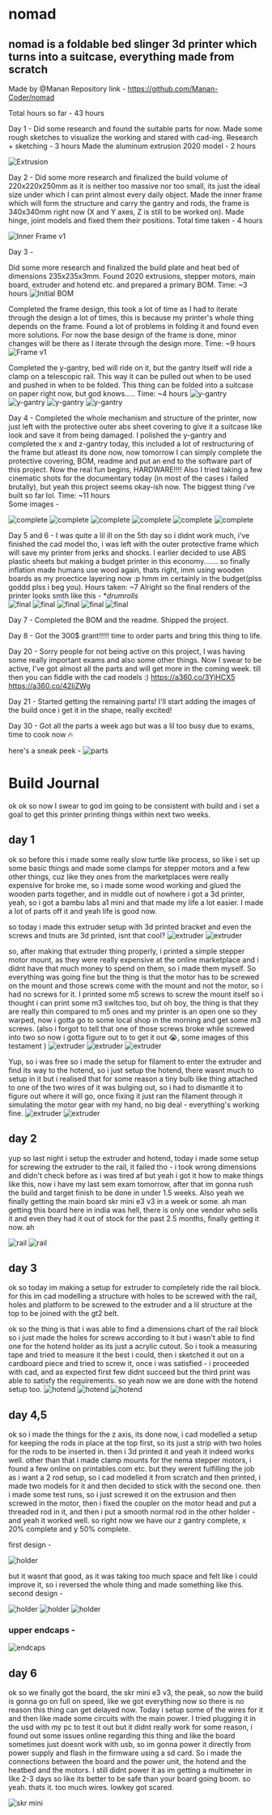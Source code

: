 # nomad
## nomad is a foldable bed slinger 3d printer which turns into a suitcase, everything made from scratch

Made by @Manan
Repository link - https://github.com/Manan-Coder/nomad

Total hours so far - 43 hours

Day 1 -
Did some research and found the suitable parts for now. Made some rough sketches to visualize the working and stared with cad-ing.
Research + sketching - 3 hours
Made the aluminum extrusion 2020 model - 2 hours

![Extrusion](https://hc-cdn.hel1.your-objectstorage.com/s/v3/220abb64739f68cf5550082c53c83105abad4cbe_screenshot_2025-04-06_at_12.48.34___am.png)


Day 2 -
Did some more research and finalized the build volume of 220x220x250mm as it is neither too massive nor too small, its just the ideal size under which I can print almost every daily object.
Made the inner frame which will form the structure and carry the gantry and rods, the frame is 340x340mm right now (X and Y axes, Z is still to be worked on).
Made hinge, joint models and fixed them their positions.
Total time taken - 4 hours

![Inner Frame v1](https://hc-cdn.hel1.your-objectstorage.com/s/v3/18d2787d167dd41019a8e4d008d47ad7d87e3b3e_screenshot_2025-04-06_at_8.22.44___pm.png)

Day 3 -

Did some more research and finalized the build plate and heat bed of dimensions 235x235x3mm. Found 2020 extrusions, stepper motors, main board, extruder and hotend etc. and prepared a primary BOM.
Time: ~3 hours
![Initial BOM](https://hc-cdn.hel1.your-objectstorage.com/s/v3/2c8996a9d5132e9d5850e585b9bc4363e6546221_screenshot_2025-04-08_at_1.29.18___pm.png)

Completed the frame design, this took a lot of time as I had to iterate through the design a lot of times, this is because my printer's whole thing depends on the frame. Found a lot of problems in folding it and found even more solutions. For now the base design of the frame is done, minor changes will be there as I iterate through the design more.
Time: ~9 hours
![Frame v1](https://hc-cdn.hel1.your-objectstorage.com/s/v3/9c66486f2f446b9a6c1975bf1d7b179366465401_screenshot_2025-04-08_at_1.26.23___pm.png)


Completed the y-gantry, bed will ride on it, but the gantry itself will ride a clamp on a telescopic rail. This way it can be pulled out when to be used and pushed in when to be folded. This thing can be folded into a suitcase on paper right now, but god knows.....
Time: ~4 hours
![y-gantry](https://hc-cdn.hel1.your-objectstorage.com/s/v3/702417c0b1abe1ecdf2df733e5866336d15716f0_screenshot_2025-04-08_at_11.02.15___pm.png)
![y-gantry](https://hc-cdn.hel1.your-objectstorage.com/s/v3/a5786f6e79b66d5f36c52efe311e39678eb95b1f_screenshot_2025-04-08_at_11.03.51___pm.png)
![y-gantry](https://hc-cdn.hel1.your-objectstorage.com/s/v3/8fa1eea6b971f5d597952522e6bfb07043a48503_screenshot_2025-04-08_at_11.04.09___pm.png)
![y-gantry](https://hc-cdn.hel1.your-objectstorage.com/s/v3/c8d21e9dd2db6eab7e813b6be7cf5c46cdea6c72_screenshot_2025-04-08_at_11.04.24___pm.png)


Day 4 -
Completed the whole mechanism and structure of the printer, now just left with the protective outer abs sheet covering to give it a suitcase like look and save it from being damaged.
I polished the y-gantry and completed the x and z-gantry today, this included a lot of restructuring of the frame but atleast its done now, now tomorrow I can simply complete the protective covering, BOM, readme and put an end to the software part of this project. Now the real fun begins, HARDWARE!!!!
Also I tried taking a few cinematic shots for the documentary today (in most of the cases i failed brutally), but yeah this project seems okay-ish now. The biggest thing i've built so far lol.
Time: ~11 hours
<br>
Some images -






![complete](https://hc-cdn.hel1.your-objectstorage.com/s/v3/786f7eddd80fc5b4dbad53ecc9edc8cd382be29c_screenshot_2025-04-10_at_12.37.20___am.png)
![complete](https://hc-cdn.hel1.your-objectstorage.com/s/v3/2cd2101b112147227ed1f435383768eb31d72367_screenshot_2025-04-10_at_12.37.33___am.png)
![complete](https://hc-cdn.hel1.your-objectstorage.com/s/v3/b4634a143609dfb7ed080a96cb17b3b51e971642_screenshot_2025-04-10_at_12.37.42___am.png  )
![complete](https://hc-cdn.hel1.your-objectstorage.com/s/v3/4091cc4e00434afbdca679756dc1356a00137cf7_screenshot_2025-04-10_at_12.49.43___am.png)
![complete](https://hc-cdn.hel1.your-objectstorage.com/s/v3/5d859d0b26b11d5cb003a4c648f177b40c5908e5_screenshot_2025-04-10_at_12.49.57___am.png)
![complete](https://hc-cdn.hel1.your-objectstorage.com/s/v3/906b6fcda0b9dafeb8eacc6edc1b8972df743c90_screenshot_2025-04-10_at_12.50.24___am.png)


Day 5 and 6 -
I was quite a lil ill on the 5th day so i didnt work much, i've finished the cad model tho, i was left with the outer protective frame which will save my printer from jerks and shocks. I earlier decided to use ABS plastic sheets but making a budget printer in this economy....... so finally inflation made humans use wood again, thats right, imm using wooden boards as my proectice layering now :p hmm im certainly in the budget(plss goddd plss i beg you).
Hours taken: ~7
Alright so the final renders of the printer looks smth like this -
**drumrolls*
<br>
![final](https://hc-cdn.hel1.your-objectstorage.com/s/v3/a1d09003bf3c47607def2396e77064e6d62d883b_screenshot_2025-04-11_at_11.51.11___pm.png)
![final](https://hc-cdn.hel1.your-objectstorage.com/s/v3/b1560f93530c57f3737e558d750d972c38603f64_screenshot_2025-04-11_at_11.51.28___pm.png)
![final](https://hc-cdn.hel1.your-objectstorage.com/s/v3/bdfddca92566a885b01bacecbaa2d7d5aa4e6edb_screenshot_2025-04-11_at_10.05.48___pm.png)
![final](https://hc-cdn.hel1.your-objectstorage.com/s/v3/367b481931c493762d4d48582883398f5fc460b2_screenshot_2025-04-11_at_10.00.56___pm.png)
![final](https://hc-cdn.hel1.your-objectstorage.com/s/v3/b038b458193667f80e73cd6cd16a6253816697df_screenshot_2025-04-11_at_11.50.57___pm.png)




Day 7 -
Completed the BOM and the readme. Shipped the project.

Day 8 -
Got the 300$ grant!!!!! time to order parts and bring this thing to life.

Day 20 -
Sorry people for not being active on this project, I was having some really important exams and also some other things. Now I swear to be active, I've got almost all the parts and will get more in the coming week. till then you can fiddle with the cad models :)
https://a360.co/3YjHCX5
https://a360.co/42IiZWg

Day 21 -
Started getting the remaining parts!
I'll start adding the images of the build once i get it in the shape, really excited!


Day 30 -
Got all the parts a week ago but was a lil too busy due to exams, time to cook now :fire:

here's a sneak peek -
![parts](/imgs/parts.jpeg)


# Build Journal


ok ok so now I swear to god im going to be consistent with build and i set a goal to get this printer printing things within next two weeks.

## day 1

ok so before this i made some really slow turtle like process, so like i set up some basic things and made some clamps for stepper motors and a few other things, cuz like they ones from the marketplaces were really expensive for broke me, so i made some wood working and glued the wooden parts together, and in middle out of nowhere i got a 3d printer, yeah, so i got a bambu labs a1 mini and that made my life a lot easier. I made a lot of parts off it and yeah life is good now.

so today i made this extruder setup with 3d printed bracket and even the screws and tnuts are 3d printed, isnt that cool?
![extruder](https://hc-cdn.hel1.your-objectstorage.com/s/v3/ccdaddb75bc4d16c617b8c59f4f0a58e7e344364_img_20250917_180349319__1_.jpg)
![extruder](https://hc-cdn.hel1.your-objectstorage.com/s/v3/efe60886d20e12e73e9163732ce4408b00bb9fab_img_20250917_180356047__1_.jpg)


so, after making that extruder thing properly, i printed a simple stepper motor mount, as they were really expensive at the online marketplace and i didnt have that much money to spend on them, so i made them myself.
So everything was going fine but the thing is that the motor has to be screwed on the mount and those screws come with the mount and not the motor, so i had no screws for it. I printed some m5 screws to screw the mount itself so i thought i can print some m3 switches too, but oh boy, the thing is that they are really thin compared to m5 ones and my printer is an open one so they warped, now i gotta go to some local shop in the morning and get some m3 screws.
(also i forgot to tell that one of those screws broke while screwed into two so now i gotta figure out to to get it out :sob:, some images of this testament )
![extruder](https://hc-cdn.hel1.your-objectstorage.com/s/v3/daf574b90a1228c56e2ed8afdb2a3ae47c94a49b_img_20250918_005536.jpg)
![extruder](https://hc-cdn.hel1.your-objectstorage.com/s/v3/f04b1cec2d9a26fd08602bf7714ef10daa74339f_img_20250918_005615.jpg)
![extruder](https://hc-cdn.hel1.your-objectstorage.com/s/v3/ae76c14ad8fa4410dda61a36cf5b1aab35527eac_img_20250918_005632.jpg)


Yup, so i was free so i made the setup for filament to enter the extruder and find its way to the hotend, so i just setup the hotend, there wasnt much to setup in it but i realised that for some reason a tiny bulb like thing attached to one of the two wires of it was bulging out, so i had to dismantle it to figure out where it will go, once fixing it just ran the filament through it simulating the motor gear with my hand, no big deal - everything's working fine.
![extruder](https://hc-cdn.hel1.your-objectstorage.com/s/v3/505798e455c192121550908396ffd467fd5ddcc0_img_20250918_014436.jpg)
![extruder](https://hc-cdn.hel1.your-objectstorage.com/s/v3/70c1d59c1e60e7aaead50958341358ab60ae628a_img_20250918_014510.jpg)


## day 2
yup so last night i setup the extruder and hotend, today i made some setup for screwing the extruder to the rail, it failed tho - i took wrong dimensions and didn't check before as i was tired af but yeah i got it how to make things like this, now i have my last sem exam tomorrow, after that im gonna rush the build and target finish to be done in under 1.5 weeks. Also yeah we finally getting the main board skr mini e3 v3 in a week or some. ah man getting this board here in india was hell, there is only one vendor who sells it and even they had it out of stock for the past 2.5 months, finally getting it now. ah

![rail](https://hc-cdn.hel1.your-objectstorage.com/s/v3/b9f626fabc198dd5f2514730be477da7967c1c75_img_20250919_234628.jpg)
![rail](https://hc-cdn.hel1.your-objectstorage.com/s/v3/db11ca2870e48cf5c7191b42c349d197effbf61f_img_20250919_234657.jpg)



## day 3
ok so today im making a setup for extruder to completely ride the rail block. for this im cad modelling a structure with holes to be screwed with the rail, holes and platform to be screwed to the extruder and a lil structure at the top to be joined with the gt2 belt.

ok so the thing is that i was able to find a dimensions chart of the rail block so i just made the holes for screws according to it but i wasn't able to find one for the hotend holder as its just a acrylic cutout. So i took a measuring tape and tried to measure it the best i could, then i sketched it out on a cardboard piece and tried to screw it, once i was satisfied - i proceeded with cad, and as expected first few didnt succeed but the third print was able to satisfy the requirements. so yeah now we are done with the hotend setup too.
![hotend](https://hc-cdn.hel1.your-objectstorage.com/s/v3/904a5fbbfb7f58e1ebd6da66724fe38cd80eb2c0_img_20250925_230342.jpg)
![hotend](https://hc-cdn.hel1.your-objectstorage.com/s/v3/a9ace361c2c6393c3d68dbee315cc832a35c6671_img_20250925_223916947.jpg)
![hotend](https://hc-cdn.hel1.your-objectstorage.com/s/v3/6ceca505c6cf3a806e27b691e00402cea9a5c5b4_img_20250925_230454.jpg)

## day 4,5
ok so i made the things for the z axis, its done now, i cad modelled a setup for keeping the rods in place at the top first, so its just a strip with two holes for the rods to be inserted in. then i 3d printed it and yeah it indeed works well.
other than that i made clamp mounts for the nema stepper motors, i found a few online on printables.com etc. but they werent fulfilling the job as i want a 2 rod setup, so i cad modelled it from scratch and then printed, i made two models for it and then decided to stick with the second one.
then i made some test runs, so i just screwed it on the extrusion and then screwed in the motor, then i fixed the coupler on the motor head and put a threaded rod in it, and then i put a smooth normal rod in the other holder - and yeah it worked well.
so right now we have our z gantry complete, x 20% complete and y 50% complete.

first design -

![holder](https://hc-cdn.hel1.your-objectstorage.com/s/v3/c82a6090023c3e2bd63e6a15703c17a37e0e3483_img_20250927_005431.jpg)

but it wasnt that good, as it was taking too much space and felt like i could improve it, so i reversed the whole thing and made something like this.
second design -

![holder](https://hc-cdn.hel1.your-objectstorage.com/s/v3/b188378c177ae9baedde692600e2aa4c41d907dc_img_20250927_005321.jpg)
![holder](https://hc-cdn.hel1.your-objectstorage.com/s/v3/2ddec76bf4dd3b6d5ee32b9fb700f5c7f5134fbc_img_20250927_005352.jpg)
![holder](https://hc-cdn.hel1.your-objectstorage.com/s/v3/8db3bc3e6e82cd6eb31d160fd0b098d4678970d1_img_20250927_005402.jpg)

### upper endcaps -

![endcaps](https://hc-cdn.hel1.your-objectstorage.com/s/v3/f5aed66ee32371d561b9b17c8664933c1e250e12_img_20250927_005302.jpg)


## day 6
ok so we finally got the board, the skr mini e3 v3, the peak, so now the build is gonna go on full on speed, like we got everything now so there is no reason this thing can get delayed now. Today i setup some of the wires for it and then like made some circuits with the main power. I tried plugging it in the usd with my pc to test it out but it didnt really work for some reason, i found out some issues online regarding this thing and like the board sometimes just doesnt work with usb, so im gonna power it directly from power supply and flash in the firmware using a sd card. So i made the connections between the board and the power unit, the hotend and the heatbed and the motors. I still didnt power it as im getting a multimeter in like 2-3 days so like its better to be safe than your board going boom. so yeah. thats it. too much wires. lowkey got scared.



![skr mini](https://hc-cdn.hel1.your-objectstorage.com/s/v3/b249ea94ec3a691d32bb208fb3b1122ef17c78b1_whatsapp_image_2025-09-24_at_10.09.45.jpeg)
